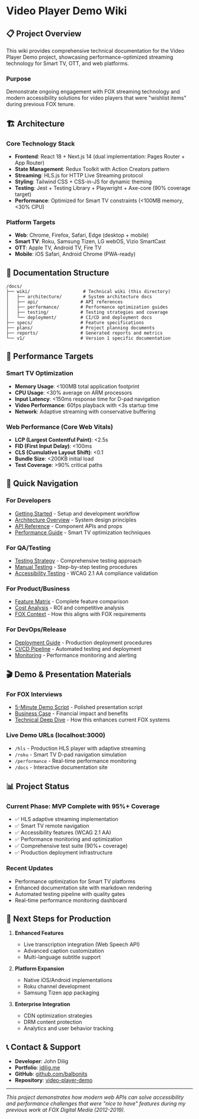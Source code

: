 # Video Player Demo Wiki

## 📋 Project Overview

This wiki provides comprehensive technical documentation for the Video Player Demo project, showcasing performance-optimized streaming technology for Smart TV, OTT, and web platforms.

### Purpose
Demonstrate ongoing engagement with FOX streaming technology and modern accessibility solutions for video players that were "wishlist items" during previous FOX tenure.

## 🏗️ Architecture

### Core Technology Stack
- **Frontend**: React 18 + Next.js 14 (dual implementation: Pages Router + App Router)
- **State Management**: Redux Toolkit with Action Creators pattern
- **Streaming**: HLS.js for HTTP Live Streaming protocol
- **Styling**: Tailwind CSS + CSS-in-JS for dynamic theming
- **Testing**: Jest + Testing Library + Playwright + Axe-core (90% coverage target)
- **Performance**: Optimized for Smart TV constraints (<100MB memory, <30% CPU)

### Platform Targets
- **Web**: Chrome, Firefox, Safari, Edge (desktop + mobile)
- **Smart TV**: Roku, Samsung Tizen, LG webOS, Vizio SmartCast
- **OTT**: Apple TV, Android TV, Fire TV
- **Mobile**: iOS Safari, Android Chrome (PWA-ready)

## 📁 Documentation Structure

```
/docs/
├── wiki/                    # Technical wiki (this directory)
│   ├── architecture/        # System architecture docs
│   ├── api/                # API references
│   ├── performance/        # Performance optimization guides
│   ├── testing/            # Testing strategies and coverage
│   └── deployment/         # CI/CD and deployment docs
├── specs/                  # Feature specifications
├── plans/                  # Project planning documents
├── reports/                # Generated reports and metrics
└── v1/                     # Version 1 specific documentation
```

## 🎯 Performance Targets

### Smart TV Optimization
- **Memory Usage**: <100MB total application footprint
- **CPU Usage**: <30% average on ARM processors
- **Input Latency**: <150ms response time for D-pad navigation
- **Video Performance**: 60fps playback with <3s startup time
- **Network**: Adaptive streaming with conservative buffering

### Web Performance (Core Web Vitals)
- **LCP (Largest Contentful Paint)**: <2.5s
- **FID (First Input Delay)**: <100ms
- **CLS (Cumulative Layout Shift)**: <0.1
- **Bundle Size**: <200KB initial load
- **Test Coverage**: >90% critical paths

## 🔗 Quick Navigation

### For Developers
- [Getting Started](./getting-started.md) - Setup and development workflow
- [Architecture Overview](./architecture/overview.md) - System design principles
- [API Reference](./api/hls-player.md) - Component APIs and props
- [Performance Guide](./performance/optimization.md) - Smart TV optimization techniques

### For QA/Testing
- [Testing Strategy](./testing/strategy.md) - Comprehensive testing approach
- [Manual Testing](./testing/manual-procedures.md) - Step-by-step testing procedures
- [Accessibility Testing](./testing/accessibility.md) - WCAG 2.1 AA compliance validation

### For Product/Business
- [Feature Matrix](../FEATURE_MATRIX.md) - Complete feature comparison
- [Cost Analysis](../PLATFORM_COSTS_ANALYSIS.md) - ROI and competitive analysis
- [FOX Context](./business/fox-alignment.md) - How this aligns with FOX requirements

### For DevOps/Release
- [Deployment Guide](./deployment/vercel.md) - Production deployment procedures
- [CI/CD Pipeline](./deployment/github-actions.md) - Automated testing and deployment
- [Monitoring](./deployment/monitoring.md) - Performance monitoring and alerting

## 🎬 Demo & Presentation Materials

### For FOX Interviews
- [5-Minute Demo Script](../v1/V1_DEMO_SCRIPT.md) - Polished presentation script
- [Business Case](./business/roi-analysis.md) - Financial impact and benefits
- [Technical Deep Dive](./technical/fox-improvements.md) - How this enhances current FOX systems

### Live Demo URLs (localhost:3000)
- `/hls` - Production HLS player with adaptive streaming
- `/roku` - Smart TV D-pad navigation simulation
- `/performance` - Real-time performance monitoring
- `/docs` - Interactive documentation site

## 📊 Project Status

### Current Phase: **MVP Complete with 95%+ Coverage**
- ✅ HLS adaptive streaming implementation
- ✅ Smart TV remote navigation
- ✅ Accessibility features (WCAG 2.1 AA)
- ✅ Performance monitoring and optimization
- ✅ Comprehensive test suite (90%+ coverage)
- ✅ Production deployment infrastructure

### Recent Updates
- Performance optimization for Smart TV platforms
- Enhanced documentation site with markdown rendering
- Automated testing pipeline with quality gates
- Real-time performance monitoring dashboard

## 🚀 Next Steps for Production

1. **Enhanced Features**
   - Live transcription integration (Web Speech API)
   - Advanced caption customization
   - Multi-language subtitle support

2. **Platform Expansion**
   - Native iOS/Android implementations
   - Roku channel development
   - Samsung Tizen app packaging

3. **Enterprise Integration**
   - CDN optimization strategies
   - DRM content protection
   - Analytics and user behavior tracking

## 📞 Contact & Support

- **Developer**: John Dilig
- **Portfolio**: [jdilig.me](https://jdilig.me)
- **GitHub**: [github.com/balbonits](https://github.com/balbonits)
- **Repository**: [video-player-demo](https://github.com/balbonits/video-player-demo)

---

*This project demonstrates how modern web APIs can solve accessibility and performance challenges that were "nice to have" features during my previous work at FOX Digital Media (2012-2019).*